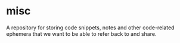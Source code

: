 # misc
A repository for storing code snippets, notes and other code-related ephemera that we want to be able to refer back to and share.
